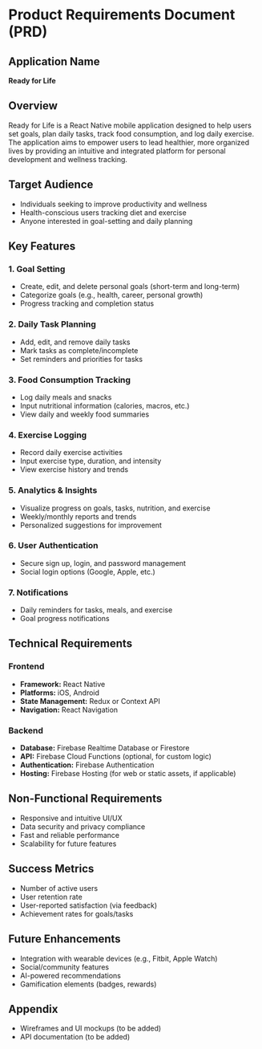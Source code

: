 # Product Requirements Document (PRD)

## Application Name
**Ready for Life**

## Overview
Ready for Life is a React Native mobile application designed to help users set goals, plan daily tasks, track food consumption, and log daily exercise. The application aims to empower users to lead healthier, more organized lives by providing an intuitive and integrated platform for personal development and wellness tracking.

## Target Audience
- Individuals seeking to improve productivity and wellness
- Health-conscious users tracking diet and exercise
- Anyone interested in goal-setting and daily planning

## Key Features

### 1. Goal Setting
- Create, edit, and delete personal goals (short-term and long-term)
- Categorize goals (e.g., health, career, personal growth)
- Progress tracking and completion status

### 2. Daily Task Planning
- Add, edit, and remove daily tasks
- Mark tasks as complete/incomplete
- Set reminders and priorities for tasks

### 3. Food Consumption Tracking
- Log daily meals and snacks
- Input nutritional information (calories, macros, etc.)
- View daily and weekly food summaries

### 4. Exercise Logging
- Record daily exercise activities
- Input exercise type, duration, and intensity
- View exercise history and trends

### 5. Analytics & Insights
- Visualize progress on goals, tasks, nutrition, and exercise
- Weekly/monthly reports and trends
- Personalized suggestions for improvement

### 6. User Authentication
- Secure sign up, login, and password management
- Social login options (Google, Apple, etc.)

### 7. Notifications
- Daily reminders for tasks, meals, and exercise
- Goal progress notifications

## Technical Requirements

### Frontend
- **Framework:** React Native
- **Platforms:** iOS, Android
- **State Management:** Redux or Context API 
- **Navigation:** React Navigation

### Backend
- **Database:** Firebase Realtime Database or Firestore
- **API:** Firebase Cloud Functions (optional, for custom logic)
- **Authentication:** Firebase Authentication
- **Hosting:** Firebase Hosting (for web or static assets, if applicable)


## Non-Functional Requirements
- Responsive and intuitive UI/UX
- Data security and privacy compliance
- Fast and reliable performance
- Scalability for future features

## Success Metrics
- Number of active users
- User retention rate
- User-reported satisfaction (via feedback)
- Achievement rates for goals/tasks

## Future Enhancements
- Integration with wearable devices (e.g., Fitbit, Apple Watch)
- Social/community features
- AI-powered recommendations
- Gamification elements (badges, rewards)

## Appendix
- Wireframes and UI mockups (to be added)
- API documentation (to be added)

